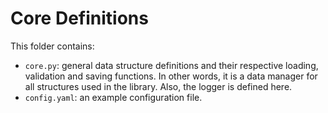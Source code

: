 # Core Definitions

This folder contains:

- `core.py`: general data structure definitions and their respective loading, validation and saving functions. In other words, it is a data manager for all structures used in the library. Also, the logger is defined here.
- `config.yaml`: an example configuration file.